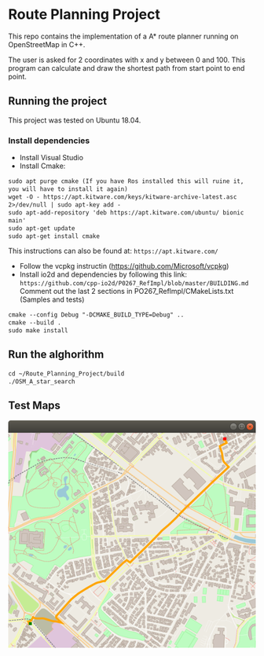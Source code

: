 # Route Planning Project

This repo contains the implementation of a A* route planner running on OpenStreetMap in C++.

The user is asked for 2 coordinates with x and y between 0 and 100. This program can calculate and draw the shortest path from start point to end point. 

## Running the project

This project was tested on Ubuntu 18.04.

### Install dependencies
  - Install Visual Studio
  - Install Cmake: 
  ```
  sudo apt purge cmake (If you have Ros installed this will ruine it, you will have to install it again)
  wget -O - https://apt.kitware.com/keys/kitware-archive-latest.asc 2>/dev/null | sudo apt-key add -
  sudo apt-add-repository 'deb https://apt.kitware.com/ubuntu/ bionic main'
  sudo apt-get update
  sudo apt-get install cmake
  ```
  This instructions can also be found at:
  `https://apt.kitware.com/`

  - Follow the vcpkg instructin (https://github.com/Microsoft/vcpkg)
  - Install io2d and dependencies by following this link:
  `https://github.com/cpp-io2d/P0267_RefImpl/blob/master/BUILDING.md`
  Comment out the last 2 sections in PO267_Reflmpl/CMakeLists.txt (Samples and tests)
  ```
  cmake --config Debug "-DCMAKE_BUILD_TYPE=Debug" ..
  cmake --build .
  sudo make install
  ```
  ## Run the alghorithm
  ```
  cd ~/Route_Planning_Project/build
  ./OSM_A_star_search
  ```
  ## Test Maps


![alt text](MapEroilorBucharest.png)

